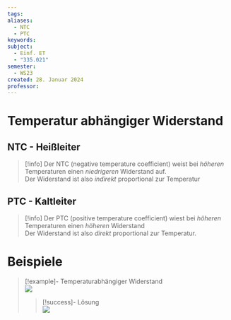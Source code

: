 ```yaml
---
tags: 
aliases:
  - NTC
  - PTC
keywords: 
subject:
  - Einf. ET
  - "335.021"
semester:
  - WS23
created: 28. Januar 2024
professor:
---
```

 

# Temperatur abhängiger Widerstand

## NTC - Heißleiter

> [!info] Der NTC (negative temperature coefficient) weist bei *höheren* Temperaturen einen *niedrigeren* Widerstand auf.  
> Der Widerstand ist also *indirekt* proportional zur Temperatur 

## PTC - Kaltleiter

> [!info] Der PTC (positive temperature coefficient) wiest bei *höheren* Temperaturen einen *höheren* Widerstand  
> Der Widerstand ist also *direkt* proportional zur Temperatur.

# Beispiele

> [!example]- Temperaturabhängiger Widerstand  
> ![](assets/Pasted%20image%2020240128131742.png)
>
> > [!success]- Lösung  
> > ![](assets/Pasted%20image%2020240128131726.png)